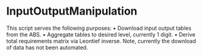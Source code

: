 # InputOutputManipulation

This script serves the following purposes:
•	Download input output tables from the ABS.
•	Aggregate tables to desired level, currently 1 digit.
•	Derive total requirements matrix via Leontief inverse.
Note, currently the download of data has not been automated.
